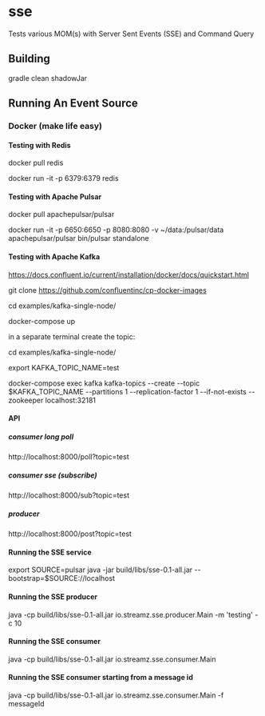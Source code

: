 # sse
Tests various MOM(s) with Server Sent Events (SSE) and Command Query

## Building 
gradle clean shadowJar


## Running An Event Source

### Docker (make life easy)
#### Testing with Redis
docker pull redis

docker run -it -p 6379:6379 redis

#### Testing with Apache Pulsar
docker pull apachepulsar/pulsar

docker run -it -p 6650:6650 -p 8080:8080 -v ~/data:/pulsar/data apachepulsar/pulsar bin/pulsar standalone


#### Testing with Apache Kafka
https://docs.confluent.io/current/installation/docker/docs/quickstart.html

git clone https://github.com/confluentinc/cp-docker-images

cd examples/kafka-single-node/

docker-compose up

in a separate terminal create the topic:

cd examples/kafka-single-node/

export KAFKA_TOPIC_NAME=test

docker-compose exec kafka  kafka-topics --create --topic $KAFKA_TOPIC_NAME --partitions 1 --replication-factor 1 --if-not-exists --zookeeper localhost:32181

#### API
##### consumer long poll
http://localhost:8000/poll?topic=test

##### consumer sse (subscribe)
http://localhost:8000/sub?topic=test

##### producer
http://localhost:8000/post?topic=test

#### Running the SSE service
export SOURCE=pulsar
java -jar build/libs/sse-0.1-all.jar --bootstrap=$SOURCE://localhost

#### Running the SSE producer
java -cp build/libs/sse-0.1-all.jar io.streamz.sse.producer.Main -m 'testing' -c 10

#### Running the SSE consumer
java -cp build/libs/sse-0.1-all.jar io.streamz.sse.consumer.Main

#### Running the SSE consumer starting from a message id
java -cp build/libs/sse-0.1-all.jar io.streamz.sse.consumer.Main -f messageId
